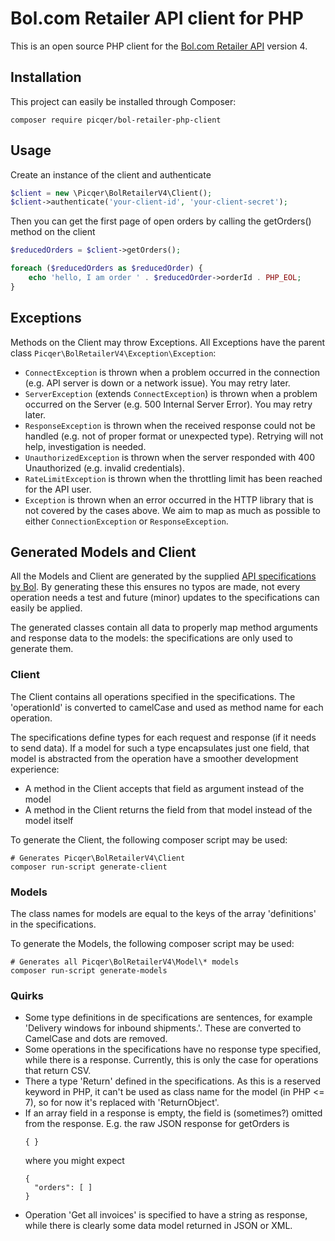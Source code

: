 # Bol.com Retailer API client for PHP
This is an open source PHP client for the [Bol.com Retailer API](https://api.bol.com/retailer/public/Retailer-API/v4/releasenotes.html) version 4.

## Installation
This project can easily be installed through Composer:

```
composer require picqer/bol-retailer-php-client
```

## Usage
Create an instance of the client and authenticate
```php
$client = new \Picqer\BolRetailerV4\Client();
$client->authenticate('your-client-id', 'your-client-secret');
```

Then you can get the first page of open orders by calling the getOrders() method on the client
```php
$reducedOrders = $client->getOrders();

foreach ($reducedOrders as $reducedOrder) {
    echo 'hello, I am order ' . $reducedOrder->orderId . PHP_EOL;
}
```

## Exceptions
Methods on the Client may throw Exceptions. All Exceptions have the parent class `Picqer\BolRetailerV4\Exception\Exception`:
- `ConnectException` is thrown when a problem occurred in the connection (e.g. API server is down or a network issue). You may retry later.
- `ServerException` (extends `ConnectException`) is thrown when a problem occurred on the Server (e.g. 500 Internal Server Error). You may retry later.
- `ResponseException` is thrown when the received response could not be handled (e.g. not of proper format or unexpected type). Retrying will not help, investigation is needed.
- `UnauthorizedException` is thrown when the server responded with 400 Unauthorized (e.g. invalid credentials).
- `RateLimitException` is thrown when the throttling limit has been reached for the API user.
- `Exception` is thrown when an error occurred in the HTTP library that is not covered by the cases above. We aim to map as much as possible to either `ConnectionException` or `ResponseException`.

## Generated Models and Client
All the Models and Client are generated by the supplied [API specifications by Bol](https://api.bol.com/retailer/public/apispec/v4). By generating these this ensures no typos are made, not every operation needs a test and future (minor) updates to the specifications can easily be applied.

The generated classes contain all data to properly map method arguments and response data to the models: the specifications are only used to generate them. 

### Client
The Client contains all operations specified in the specifications. The 'operationId' is converted to camelCase and used as method name for each operation.

The specifications define types for each request and response (if it needs to send data). If a model for such a type encapsulates just one field, that model is abstracted from the operation have a smoother development experience:
- A method in the Client accepts that field as argument instead of the model
- A method in the Client returns the field from that model instead of the model itself

To generate the Client, the following composer script may be used:
```
# Generates Picqer\BolRetailerV4\Client
composer run-script generate-client
```

### Models
The class names for models are equal to the keys of the array 'definitions' in the specifications.

To generate the Models, the following composer script may be used:
```
# Generates all Picqer\BolRetailerV4\Model\* models
composer run-script generate-models
```

### Quirks
- Some type definitions in de specifications are sentences, for example 'Delivery windows for inbound shipments.'. These are converted to CamelCase and dots are removed.
- Some operations in the specifications have no response type specified, while there is a response. Currently, this is only the case for operations that return CSV.
- There a type 'Return' defined in the specifications. As this is a reserved keyword in PHP, it can't be used as class name for the model (in PHP <= 7), so for now it's replaced with 'ReturnObject'.
- If an array field in a response is empty, the field is (sometimes?) omitted from the response. E.g. the raw JSON response for getOrders is
  ```
  { }
  ```
  where you might expect 
  ```
  {
    "orders": [ ]
  }
  ``` 
- Operation 'Get all invoices' is specified to have a string as response, while there is clearly some data model returned in JSON or XML.
